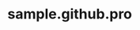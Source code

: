 # sample.github.pro
[](/images/pic.jpg.png)
[](/images/pic1.jpg.png)
[](/images/pic2.jpg.png)
[](/images/pic3.jpg.png)
[](/images/pic4.jpg.png)
[](/images/pic5.jpg.png)
[](/images/pic6.jpg.png)
[](/images/pic7.jpg.png)

